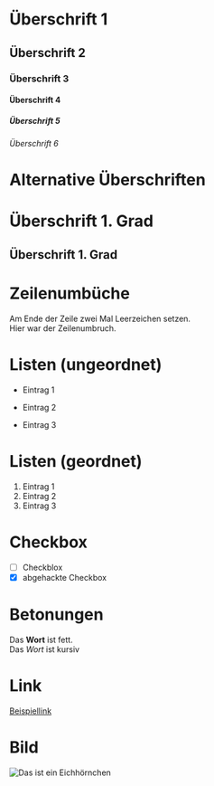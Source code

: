 # Überschrift 1
## Überschrift 2
### Überschrift 3
#### Überschrift 4
##### Überschrift 5
###### Überschrift 6

# Alternative Überschriften

Überschrift 1. Grad 
===

Überschrift 1. Grad 
---

# Zeilenumbüche

Am Ende der Zeile zwei Mal Leerzeichen setzen.    
Hier war der Zeilenumbruch.

# Listen (ungeordnet)

- Eintrag 1
+ Eintrag 2
* Eintrag 3

# Listen (geordnet)

1. Eintrag 1
2. Eintrag 2
3. Eintrag 3

# Checkbox 

- [ ] Checkblox
- [x] abgehackte Checkbox

# Betonungen
Das **Wort** ist fett.  
Das _Wort_ ist kursiv

# Link

[Beispiellink](https://github.com/neuefische/cgn-web-23-1/blob/main/sessions/github-and-markdown/github-and-markdown.md)

# Bild

![Das ist ein Eichhörnchen](2wCEAAoHCBYWFRgSFRUYGRgYGhgYGBgYGBoYGBgYGBgcGRkYGBgcIS4lHB4sIRgYJjgmKy8xNTU1GiQ7QDs0Py40NTEBDAwMEA8QHhISHzQrISs0NDQ2NDQ0NDQ0NDQ0NDQ0NDQ0NDQ0NDQ0MTQ0NDQ0NDQ0NDQ0NDQ0NDQ0NDQ0NDQ0NP)
